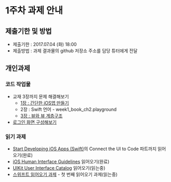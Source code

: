 # 1주차 과제 안내

## 제출기한 및 방법

* 제출기한 : 2017.07.04 (화) 18:00
* 제출방법 : 과제 결과물의 github 저장소 주소를 담당 튜터에게 전달

## 개인과제
### 코드 작업물

* 교재 3장까지 문제 해결해보기 
	* [1장 : 간단한 iOS앱 만들기](/week1_book_ch1_Quiz)
	* 2장 : Swift 언어 - week1_book_ch2.playground
	* [3장 : 뷰와 뷰 계층구조](/week1_book_ch3_WorldTrotter)
* [로그인 화면 구성해보기](/week1_Asm_login)

### 읽기 과제
* [Start Developing iOS Apps (Swift)](https://developer.apple.com/library/content/referencelibrary/GettingStarted/DevelopiOSAppsSwift/index.html)의 Connect the UI to Code 파트까지 읽어오기(완료)
* [iOS Human Interface Guidelines](https://developer.apple.com/ios/human-interface-guidelines/) 읽어오기(완료)
* [UIKit User Interface Catalog](https://developer.apple.com/library/content/documentation/UserExperience/Conceptual/UIKitUICatalog/) 읽어오기(읽는중)
* [스위프트 읽어오기 과제](reading/ios_reading_assignment_swift_1.pdf) - 첫 번째 읽어오기 과제(읽는중)

